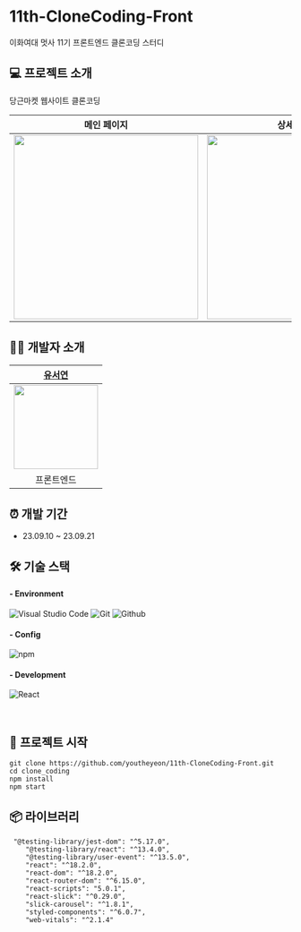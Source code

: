 # 11th-CloneCoding-Front
이화여대 멋사 11기 프론트엔드 클론코딩 스터디


## 💻 프로젝트 소개
당근마켓 웹사이트 클론코딩

| 메인 페이지  |  상세 페이지   |
| :-------------------------------------------: | :------------: |
|  <img width="329" src="https://github.com/EWHA-LIKELION/11th-CloneCoding-Front/assets/127864650/8d0db057-7bba-4eda-9ea8-950d68b9af5a"/> |  <img width="329" src="https://github.com/EWHA-LIKELION/11th-CloneCoding-Front/assets/127864650/ca2585d6-51c4-4998-82f1-c9d9709edfde"/>|  

## 👩‍💻 개발자 소개

|                 [유서연](https://github.com/youtheyeon)                   |
| :------------------------------------: |
| <img src="https://github.com/EWHA-LIKELION/11th-CloneCoding-Front/assets/127864650/6b931c51-fffd-4a49-8b84-34ab25f1a9f2" width="150" height="150"/> |
|               프론트엔드               |


## ⏰ 개발 기간

- 23.09.10 ~ 23.09.21


## 🛠️ 기술 스택

#### - Environment
![Visual Studio Code](https://img.shields.io/badge/Visual%20Studio%20Code-007ACC?style=for-the-badge&logo=Visual%20Studio%20Code&logoColor=white)
![Git](https://img.shields.io/badge/Git-F05032?style=for-the-badge&logo=Git&logoColor=white)
![Github](https://img.shields.io/badge/GitHub-181717?style=for-the-badge&logo=GitHub&logoColor=white)     

#### - Config
![npm](https://img.shields.io/badge/npm-CB3837?style=for-the-badge&logo=npm&logoColor=white)  
  
#### - Development 
![React](https://img.shields.io/badge/React-20232A?style=for-the-badge&logo=react&logoColor=61DAFB)

</br>

## 🚩 프로젝트 시작
```
git clone https://github.com/youtheyeon/11th-CloneCoding-Front.git
cd clone_coding
npm install
npm start
```

## 📦 라이브러리

```
 "@testing-library/jest-dom": "^5.17.0",
    "@testing-library/react": "^13.4.0",
    "@testing-library/user-event": "^13.5.0",
    "react": "^18.2.0",
    "react-dom": "^18.2.0",
    "react-router-dom": "^6.15.0",
    "react-scripts": "5.0.1",
    "react-slick": "^0.29.0",
    "slick-carousel": "^1.8.1",
    "styled-components": "^6.0.7",
    "web-vitals": "^2.1.4"
```
